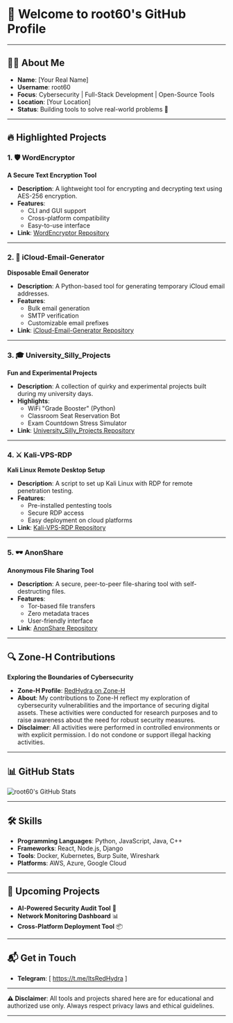 # 🚀 Welcome to root60's GitHub Profile  

---

## 👨‍💻 About Me  

- **Name**: [Your Real Name]  
- **Username**: root60  
- **Focus**: Cybersecurity | Full-Stack Development | Open-Source Tools  
- **Location**: [Your Location]  
- **Status**: Building tools to solve real-world problems 🔧  

---

## 🔥 Highlighted Projects  

### 1. 🛡️ WordEncryptor  
**A Secure Text Encryption Tool**  
- **Description**: A lightweight tool for encrypting and decrypting text using AES-256 encryption.  
- **Features**:  
  - CLI and GUI support  
  - Cross-platform compatibility  
  - Easy-to-use interface  
- **Link**: [WordEncryptor Repository](https://github.com/root60/WordEncryptor)  

---

### 2. 📧 iCloud-Email-Generator  
**Disposable Email Generator**  
- **Description**: A Python-based tool for generating temporary iCloud email addresses.  
- **Features**:  
  - Bulk email generation  
  - SMTP verification  
  - Customizable email prefixes  
- **Link**: [iCloud-Email-Generator Repository](https://github.com/root60/iCloud-Email-Generator)  

---

### 3. 🎓 University_Silly_Projects  
**Fun and Experimental Projects**  
- **Description**: A collection of quirky and experimental projects built during my university days.  
- **Highlights**:  
  - WiFi "Grade Booster" (Python)  
  - Classroom Seat Reservation Bot  
  - Exam Countdown Stress Simulator  
- **Link**: [University_Silly_Projects Repository](https://github.com/root60/University_Silly_Projects)  

---

### 4. ⚔️ Kali-VPS-RDP  
**Kali Linux Remote Desktop Setup**  
- **Description**: A script to set up Kali Linux with RDP for remote penetration testing.  
- **Features**:  
  - Pre-installed pentesting tools  
  - Secure RDP access  
  - Easy deployment on cloud platforms  
- **Link**: [Kali-VPS-RDP Repository](https://github.com/root60/Kali-VPS-RDP)  

---

### 5. 🕶️ AnonShare  
**Anonymous File Sharing Tool**  
- **Description**: A secure, peer-to-peer file-sharing tool with self-destructing files.  
- **Features**:  
  - Tor-based file transfers  
  - Zero metadata traces  
  - User-friendly interface  
- **Link**: [AnonShare Repository](https://github.com/root60/AnonShare)  

---

## 🔍 Zone-H Contributions  
**Exploring the Boundaries of Cybersecurity**  
- **Zone-H Profile**: [RedHydra on Zone-H](https://www.zone-h.org/archive/notifier=RedHydra)  
- **About**: My contributions to Zone-H reflect my exploration of cybersecurity vulnerabilities and the importance of securing digital assets. These activities were conducted for research purposes and to raise awareness about the need for robust security measures.  
- **Disclaimer**: All activities were performed in controlled environments or with explicit permission. I do not condone or support illegal hacking activities.  

---

## 📊 GitHub Stats  

![root60's GitHub Stats](https://github-readme-stats.vercel.app/api?username=root60&show_icons=true&theme=merko&hide_border=true&count_private=true)  

---

## 🛠️ Skills  

- **Programming Languages**: Python, JavaScript, Java, C++  
- **Frameworks**: React, Node.js, Django  
- **Tools**: Docker, Kubernetes, Burp Suite, Wireshark  
- **Platforms**: AWS, Azure, Google Cloud  

---

## 🚀 Upcoming Projects  

- **AI-Powered Security Audit Tool** 🤖  
- **Network Monitoring Dashboard** 📊  
- **Cross-Platform Deployment Tool** 📦  

---

## 📬 Get in Touch  

- **Telegram**: [ https://t.me/ItsRedHydra ]  


---

**⚠️ Disclaimer**: All tools and projects shared here are for educational and authorized use only. Always respect privacy laws and ethical guidelines.  

---
